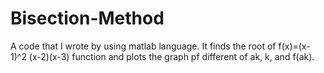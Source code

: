 # Bisection-Method
A code that I wrote by using matlab language. It finds the root of f(x)=(x-1)^2 (x-2)(x-3) function and plots the graph pf different of ak, k, and f(ak).                                                
